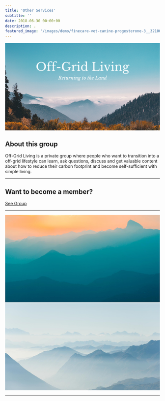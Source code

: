 ```yaml
---
title: 'Other Services'
subtitle: ''
date: 2018-06-30 00:00:00
description: .
featured_image: '/images/demo/finecare-vet-canine-progesterone-3__32100.jpg'
---
```


![](/images/demo/facebook-community-group.png)

## About this group

Off-Grid Living is a private group where people who want to transition into a off-grid lifestyle can learn, ask questions, discuss and get valuable content about how to reduce their carbon footprint and become self-sufficient with simple living.

---

## Want to become a member?

<a href="https://www.facebook.com/groups/offgridliving.scheney" class="button button--large">See Group</a>

---

<div class="gallery" data-columns="1">
	<img src="/images/demo/demo-landscape.jpg">
	<img src="/images/demo/demo-landscape-2.jpg">
</div>

---
